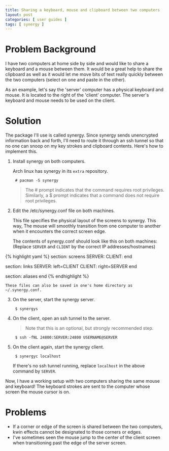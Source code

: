 ```yaml
---
title: Sharing a keyboard, mouse and clipboard between two computers
layout: post
categories: [ user guides ]
tags: [ synergy ]
---
```


# Problem Background

I have two computers at home side by side and would like to share a keyboard and a mouse between them.
It would be a great help to share the clipboard as well as it would let me move bits of text really quickly between the two computers (select on one and paste in the other).

As an example, let's say the 'server' computer has a physical keyboard and mouse.
It is located to the right of the 'client' computer.
The server's keyboard and mouse needs to be used on the client.

# Solution

The package I'll use is called synergy.
Since synergy sends unencrypted information back and forth, I'll need to route it through an ssh tunnel so that no one can snoop on my key strokes and clipboard contents.
Here's how to implement this.

1. Install synergy on both computers.

    Arch linux has synergy in its `extra` repository.

        # pacman -S synergy

    > The # prompt indicates that the command requires root privileges.
    > Similarly, a $ prompt indicates that a command does not require root privileges.

2. Edit the /etc/synergy.conf file on both machines.

    This file specifies the physical layout of the screens to synergy.
    This way, The mouse will smoothly transition from one computer to another when it encounters the correct screen edge.

    The contents of synergy.conf should look like this on both machines: (Replace `SERVER` and `CLIENT` by the correct IP addresses/hostnames)

{% highlight yaml %}
section: screens
    SERVER:
    CLIENT:
end

section: links
    SERVER:
        left=CLIENT
    CLIENT:
        right=SERVER
end

section: aliases
end
{% endhighlight %}

    These files can also be saved in one's home directory as ~/.synergy.conf.

3. On the server, start the synergy server.

        $ synergys

4. On the client, open an ssh tunnel to the server.

    > Note that this is an optional, but strongly recommended step.

        $ ssh -fNL 24800:SERVER:24800 USERNAME@SERVER

5. On the client again, start the synergy client.

        $ synergyc localhost

    If there's no ssh tunnel running, replace `localhost` in the above command by `SERVER`.

Now, I have a working setup with two computers sharing the same mouse and keyboard!
The keyboard strokes are sent to the computer whose screen the mouse cursor is on.

# Problems

- If a corner or edge of the screen is shared between the two computers, kwin effects cannot be designated to those corners or edges.
- I've sometimes seen the mouse jump to the center of the client screen when transitioning past the edge of the server screen.

